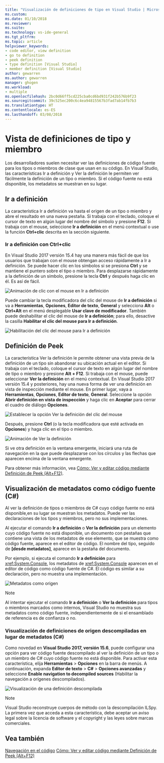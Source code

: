 ```yaml
---
title: "Visualización de definiciones de tipo en Visual Studio | Microsoft Docs"
ms.custom: 
ms.date: 01/10/2018
ms.reviewer: 
ms.suite: 
ms.technology: vs-ide-general
ms.tgt_pltfrm: 
ms.topic: article
helpviewer_keywords:
- code editor, view definition
- go to definition
- peek definition
- type definition [Visual Studio]
- member definition [Visual Studio]
author: gewarren
ms.author: gewarren
manager: ghogen
ms.workload:
- multiple
ms.openlocfilehash: 2bc0d66ff5cd225cba0cd6bd931f242b576b9f23
ms.sourcegitcommit: 39c525ec200c6c4ea94815567b3fad7ab14fb7b3
ms.translationtype: HT
ms.contentlocale: es-ES
ms.lasthandoff: 03/08/2018
---
```

# <a name="view-type-and-member-definitions"></a>Vista de definiciones de tipo y miembro

Los desarrolladores suelen necesitar ver las definiciones de código fuente para los tipos o miembros de clase que usan en su código. En Visual Studio, las características Ir a definición y Ver la definición le permiten ver fácilmente la definición de un tipo o miembro. Si el código fuente no está disponible, los metadatos se muestran en su lugar.

## <a name="go-to-definition"></a>Ir a definición

La característica Ir a definición va hasta el origen de un tipo o miembro y abre el resultado en una nueva pestaña. Si trabaja con el teclado, coloque el cursor de texto en algún lugar del nombre del símbolo y presione **F12**. Si trabaja con el mouse, seleccione **Ir a definición** en el menú contextual o use la función **Ctrl+clic** descrita en la sección siguiente.

### <a name="ctrl-click-go-to-definition"></a>Ir a definición con Ctrl+clic

En Visual Studio 2017 versión 15.4 hay una manera más fácil de que los usuarios que trabajan con el mouse obtengan acceso rápidamente a Ir a definición. Se puede hacer clic en los símbolos si se presiona **Ctrl** y se mantiene el puntero sobre el tipo o miembro. Para desplazarse rápidamente a la definición de un símbolo, presione la tecla **Ctrl** y después haga clic en él. Es así de fácil.

![Animación de clic con el mouse en Ir a definición](../ide/media/click_gotodef.gif)

Puede cambiar la tecla modificadora del clic del mouse de **Ir a definición** si va a **Herramientas**, **Opciones**, **Editor de texto**, **General** y selecciona **Alt** o **Ctrl+Alt** en el menú desplegable **Usar clave de modificador**. También puede deshabilitar el clic del mouse de **Ir a definición**; para ello, desactive la casilla **Habilitar el clic del mouse para Ir a definición**.

![Habilitación del clic del mouse para Ir a definición](../ide/media/editor_options_mouse_click_gotodef.png)

## <a name="peek-definition"></a>Definición de Peek

La característica Ver la definición le permite obtener una vista previa de la definición de un tipo sin abandonar su ubicación actual en el editor. Si trabaja con el teclado, coloque el cursor de texto en algún lugar del nombre de tipo o miembro y presione **Alt + F12**. Si trabaja con el mouse, puede seleccionar **Ver la definición** en el menú contextual. En Visual Studio 2017 versión 15.4 y posteriores, hay una nueva forma de ver una definición en vista de inspección mediante el mouse. En primer lugar, vaya a **Herramientas**, **Opciones**, **Editor de texto**, **General**. Seleccione la opción **Abrir definición en vista de inspección** y haga clic en **Aceptar** para cerrar el cuadro de diálogo **Opciones**.

![Establecer la opción Ver la definición del clic del mouse](../ide/media/editor_options_peek_view.png)

Después, presione **Ctrl** (o la tecla modificadora que esté activada en **Opciones**) y haga clic en el tipo o miembro.

![Animación de Ver la definición](../ide/media/peek_definition.gif)

Si ve otra definición en la ventana emergente, iniciará una ruta de navegación en la que puede desplazarse con los círculos y las flechas que aparecen encima de la ventana emergente.

Para obtener más información, vea [Cómo: Ver y editar código mediante Definición de Peek (Alt+F12)](how-to-view-and-edit-code-by-using-peek-definition-alt-plus-f12.md).

## <a name="view-metadata-as-source-code-c"></a>Visualización de metadatos como código fuente (C#)

Al ver la definición de tipos o miembros de C# cuyo código fuente no está disponible,en su lugar se muestran los metadatos. Puede ver las declaraciones de los tipos y miembros, pero no sus implementaciones.

Al ejecutar el comando **Ir a definición** o **Ver la definición** para un elemento cuyo código fuente no está disponible, un documento con pestañas que contiene una vista de los metadatos de ese elemento, que se muestra como código fuente, aparece en el editor de código. El nombre del tipo, seguido de **[desde metadatos]**, aparece en la pestaña del documento.

Por ejemplo, si ejecuta el comando **Ir a definición** para <xref:System.Console>, los metadatos de <xref:System.Console> aparecen en el editor de código como código fuente de C#. El código es similar a su declaración, pero no muestra una implementación.

![Metadatos como origen](../ide/media/metadatasource.png "MetadataSource")

> [!NOTE]
> Al intentar ejecutar el comando **Ir a definición** o **Ver la definición** para tipos o miembros marcados como internos, Visual Studio no muestra sus metadatos como código fuente, independientemente de si el ensamblado de referencia es de confianza o no.

### <a name="view-decompiled-source-definitions-instead-of-metadata-c"></a>Visualización de definiciones de origen descompiladas en lugar de metadatos (C#)

Como novedad en **Visual Studio 2017, versión 15.6**, puede configurar una opción para ver código fuente descompilado al ver la definición de un tipo o un miembro de C# cuyo código fuente no está disponible. Para activar esta característica, elija **Herramientas** > **Opciones** en la barra de menús. A continuación, expanda **Editor de texto** > **C#** > **Opciones avanzadas** y seleccione **Enable navigation to decompiled sources** (Habilitar la navegación a orígenes descompilados).

![Visualización de una definición descompilada](media/go-to-definition-decompiled-sources.png)

> [!NOTE]
> Visual Studio reconstruye cuerpos de método con la descompilación ILSpy. La primera vez que acceda a esta característica, debe aceptar un aviso legal sobre la licencia de software y el copyright y las leyes sobre marcas comerciales.

## <a name="see-also"></a>Vea también

[Navegación en el código](../ide/navigating-code.md)
[Cómo: Ver y editar código mediante Definición de Peek (Alt+F12)](how-to-view-and-edit-code-by-using-peek-definition-alt-plus-f12.md)
